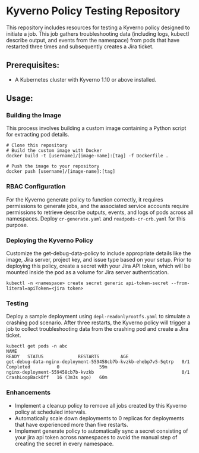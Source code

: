 # Kyverno Policy Testing Repository
This repository includes resources for testing a Kyverno policy designed to initiate a job. This job gathers troubleshooting data (including logs, kubectl describe output, and events from the namespace) from pods that have restarted three times and subsequently creates a Jira ticket.

## Prerequisites:
- A Kubernetes cluster with Kyverno 1.10 or above installed. 

## Usage:

### Building the Image
This process involves building a custom image containing a Python script for extracting pod details.

```
# Clone this repository
# Build the custom image with Docker
docker build -t [username]/[image-name]:[tag] -f Dockerfile .

# Push the image to your repository
docker push [username]/[image-name]:[tag]

```
### RBAC Configuration
For the Kyverno generate policy to function correctly, it requires permissions to generate jobs, and the associated service accounts require permissions to retrieve describe outputs, events, and logs of pods across all namespaces. Deploy `cr-generate.yaml` and `readpods-cr-crb.yaml` for this purpose.

### Deploying the Kyverno Policy
Customize the get-debug-data-policy to include appropriate details like the image, Jira server, project key, and issue type based on your setup. Prior to deploying this policy, create a secret with your Jira API token, which will be mounted inside the pod as a volume for Jira server authentication.

```
kubectl -n <namespace> create secret generic api-token-secret --from-literal=apiToken=<jira token>
```

### Testing
Deploy a sample deployment using `depl-readonlyrootfs.yaml` to simulate a crashing pod scenario. After three restarts, the Kyverno policy will trigger a job to collect troubleshooting data from the crashing pod and create a Jira ticket.

```
kubectl get pods -n abc
NAME                                                              READY   STATUS             RESTARTS        AGE
get-debug-data-nginx-deployment-559458cb7b-kvzkb-ehebp7v5-5qtrp   0/1     Completed          0               59m
nginx-deployment-559458cb7b-kvzkb                                 0/1     CrashLoopBackOff   16 (3m3s ago)   60m
```

### Enhancements
- Implement a cleanup policy to remove all jobs created by this Kyverno policy at scheduled intervals.
- Automatically scale down deployments to 0 replicas for deployments that have experienced more than five restarts.
- Implement generate policy to automatically sync a secret consisting of your jira api token across namespaces to avoid the manual step of creating the secret in every namespace.
